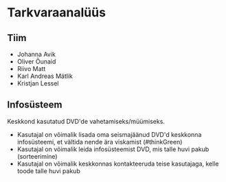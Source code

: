 # Tarkvaraanalüüs

## Tiim
- Johanna Avik
- Oliver Õunaid
- Riivo Matt
- Karl Andreas Mätlik
- Kristjan Lessel

## Infosüsteem
Keskkond kasutatud DVD'de vahetamiseks/müümiseks. 
- Kasutajal on võimalik lisada oma seismajäänud DVD'd keskkonna infosüsteemi, et vältida nende ära viskamist (#thinkGreen)
- Kasutajal on võimalik leida infosüsteemist DVD, mis talle huvi pakub (sorteerimine)
- Kasutajal on võimalik keskkonnas kontakteeruda teise kasutajaga, kelle toode talle huvi pakub
